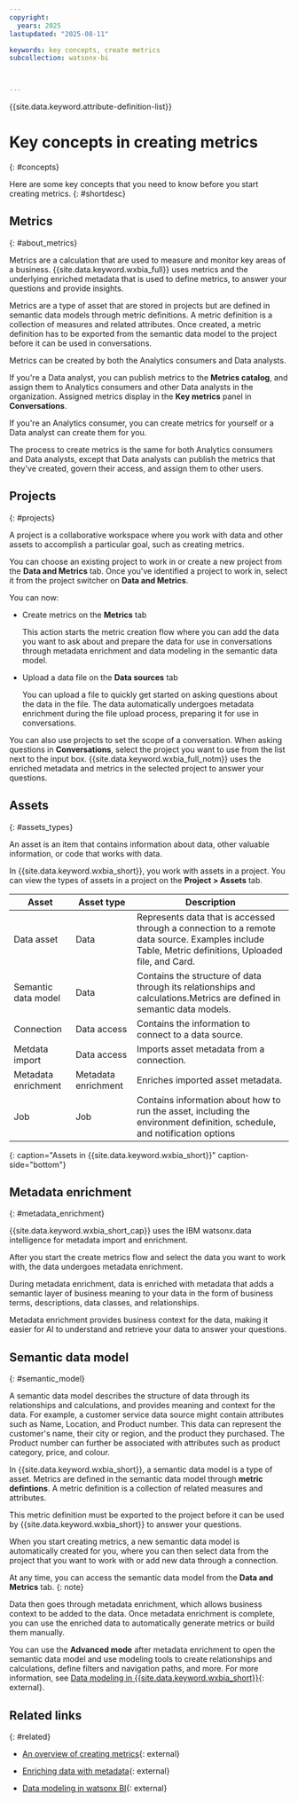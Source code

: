 ```yaml
---
copyright:
  years: 2025
lastupdated: "2025-08-11"

keywords: key concepts, create metrics
subcollection: watsonx-bi



---
```


{{site.data.keyword.attribute-definition-list}}


# Key concepts in creating metrics
{: #concepts}

Here are some key concepts that you need to know before you start creating metrics. {: #shortdesc}


## Metrics
{: #about_metrics}

Metrics are a calculation that are used to measure and monitor key areas of a business. {{site.data.keyword.wxbia_full}} uses metrics and the underlying enriched metadata that is used to define metrics, to answer your questions and provide insights.

Metrics are a type of asset that are stored in projects but are defined in semantic data models through metric definitions. A metric definition is a collection of measures and related attributes. Once created, a metric definition has to be exported from the semantic data model to the project before it can be used in conversations. 

Metrics can be created by both the Analytics consumers and Data analysts. 

If you're a Data analyst, you can publish metrics to the **Metrics catalog**, and assign them to Analytics consumers and other Data analysts in the organization. Assigned metrics display in the **Key metrics** panel in **Conversations**. 

If you're an Analytics consumer, you can create metrics for yourself or a Data analyst can create them for you. 

The process to create metrics is the same for both Analytics consumers and Data analysts, except that Data analysts can publish the metrics that they've created, govern their access, and assign them to other users.

## Projects
{: #projects}

A project is a collaborative workspace where you work with data and other assets to accomplish a particular goal, such as creating metrics.  

You can choose an existing project to work in or create a new project from the **Data and Metrics** tab. Once you've identified a project to work in, select it from the project switcher on **Data and Metrics**. 

You can now:

-  Create metrics on the **Metrics** tab

   This action starts the metric creation flow where you can add the data you want to ask about and prepare the data for use in conversations through metadata enrichment and data modeling in the semantic data model. 

- Upload a data file on the **Data sources** tab

  You can upload a file to quickly get started on asking questions about the data in the file. The data automatically undergoes metadata enrichment during the file upload process, preparing it for use in conversations. 

You can also use projects to set the scope of a conversation. When asking questions in **Conversations**, select the project you want to use from the list next to the input box. {{site.data.keyword.wxbia_full_notm}} uses the enriched metadata and metrics in the selected project to answer your questions.

## Assets
{: #assets_types}

An asset is an item that contains information about data, other valuable information, or code that works with data.

In {{site.data.keyword.wxbia_short}}, you work with assets in a project. You can view the types of assets in a project on the **Project > Assets** tab.

| Asset | Asset type |Description |
|-------|---------|--------------|
| Data asset | Data | Represents data that is accessed through a connection to a remote data source. Examples include Table, Metric definitions, Uploaded file, and Card. |
| Semantic data model | Data| Contains the structure of data through its relationships and calculations.Metrics are defined in semantic data models.|
| Connection| Data access| Contains the information to connect to a data source.|
| Metdata import| Data access | Imports asset metadata from a connection. |
| Metadata enrichment | Metadata enrichment| Enriches imported asset metadata.|
| Job| Job| Contains information about how to run the asset, including the environment definition, schedule, and notification options|
{: caption="Assets in {{site.data.keyword.wxbia_short}}" caption-side="bottom"}

## Metadata enrichment
{: #metadata_enrichment}

{{site.data.keyword.wxbia_short_cap}} uses the IBM watsonx.data intelligence  for metadata import and enrichment. 

After you start the create metrics flow and select the data you want to work with, the data undergoes metadata enrichment. 

During metadata enrichment, data is enriched with metadata that adds a semantic layer of business meaning to your data in the form of business terms, descriptions, data classes, and relationships. 

Metadata enrichment provides business context for the data, making it easier for AI to understand and retrieve your data to answer your questions. 

## Semantic data model
{: #semantic_model}

A semantic data model describes the structure of data through its relationships and calculations, and provides meaning and context for the data. For example, a customer service data source might contain attributes such as Name, Location, and Product number. This data can represent the customer's name, their city or region, and the product they purchased. The Product number can further be associated with attributes such as product category, price, and colour. 

In {{site.data.keyword.wxbia_short}}, a semantic data model is a type of asset. Metrics are defined in the semantic data model through **metric defintions**. A metric definition is a collection of related measures and attributes. 

This metric definition must be exported to the project before it can be used by {{site.data.keyword.wxbia_short}} to answer your questions. 

When you start creating metrics, a new semantic data model is automatically created for you, where you can then select data from the project that you want to work with or add new data through a connection. 

At any time, you can access the semantic data model from the **Data and Metrics** tab.
{: note}

Data then goes through metadata enrichment, which allows business context to be added to the data. Once metadata enrichment is complete, you can use the enriched data to automatically generate metrics or build them manually. 

You can use the **Advanced mode** after metadata enrichment to open the semantic data model and use modeling tools to create relationships and calculations, define filters and navigation paths, and more. For more information, see [Data modeling in {{site.data.keyword.wxbia_short}}](/docs/watsonx-bi?topic=watsonx-bi-advanced_mode_model_data){: external}.

## Related links
{: #related}

- [An overview of creating metrics](/docs/watsonx-bi?topic=watsonx-bi-overview_metrics){: external}

- [Enriching data with metadata](/docs/watsonx-bi?topic=watsonx-bi-enrich){: external}

- [Data modeling in watsonx BI](/docs/watsonx-bi?topic=watsonx-bi-advanced_mode_model_data){: external}
